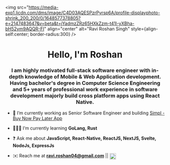 <img src="https://media-exp1.licdn.com/dms/image/C4D03AQESPzrPyrsp6A/profile-displayphoto-shrink_200_200/0/1648577378805?e=2147483647&v=beta&t=jYadmzZRz65HXkZzm-t41l-yXBha-bH52ym9AQQR-FI" align="center" alt="Ravi Roshan Singh" style={align-self:center; border-radius:300} />
<h1 align="center">Hello, I'm Roshan</h1>
<h3 align="center">I am highly motivated full-stack software engineer with in-depth knowledge of Mobile & Web Application development. Having bachelor's degree in Computer Science Engineering and 5+ years of professional work experience in software development majorly build cross platform apps using React Native.</h3>

- 💼 I’m currently working as Senior Software Engineer and building [Simpl - Buy Now Pay Later App](https://apps.apple.com/in/app/simpl-pay-later/id1053447662)

- 👨🏻‍💻 I’m currently learning **GoLang, Rust**

- ❓ Ask me about **JavaScript, React-Native, ReactJS, NextJS, Svelte, NodeJs, ExpressJs**

- ✉️ Reach me at **ravi.roshan04@gmail.com**   ||   <a href="https://linkedin.com/in/roshansingh21" target="blank"><img align="center" src="https://raw.githubusercontent.com/rahuldkjain/github-profile-readme-generator/master/src/images/icons/Social/linked-in-alt.svg" alt="roshansingh21" height="20" width="20" /></a>
